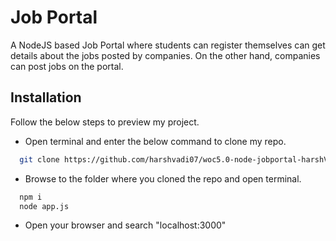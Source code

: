 
# Job Portal

A NodeJS based Job Portal where students can register themselves can get details about the jobs posted by companies. On the other hand, companies can post jobs on the portal.




## Installation

Follow the below steps to preview my project.

  - Open terminal and enter the below command to clone my repo.

```bash
  git clone https://github.com/harshvadi07/woc5.0-node-jobportal-harshVadi.git
```
  - Browse to the folder where you cloned the repo and open terminal.

```bash
  npm i
  node app.js
```

  - Open your browser and search "localhost:3000"    

